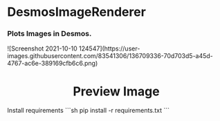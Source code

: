 # DesmosImageRenderer
<h3>Plots Images in Desmos.</h3>
![Screenshot 2021-10-10 124547](https://user-images.githubusercontent.com/83541306/136709336-70d703d5-a45d-4767-ac6e-389169cfb6c6.png)
<h1 align="center">Preview Image </h1>
Install requirements
```sh
pip install -r requirements.txt
```
